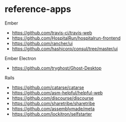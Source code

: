 # reference-apps

Ember

- https://github.com/travis-ci/travis-web
- https://github.com/HospitalRun/hospitalrun-frontend
- https://github.com/rancher/ui
- https://github.com/hashicorp/consul/tree/master/ui

Ember Electron

- https://github.com/tryghost/Ghost-Desktop

Rails

- https://github.com/catarse/catarse
- https://github.com/asm-helpful/helpful-web
- https://github.com/discourse/discourse
- https://github.com/sharetribe/sharetribe
- https://github.com/assemblymade/meta
- https://github.com/lockitron/selfstarter
